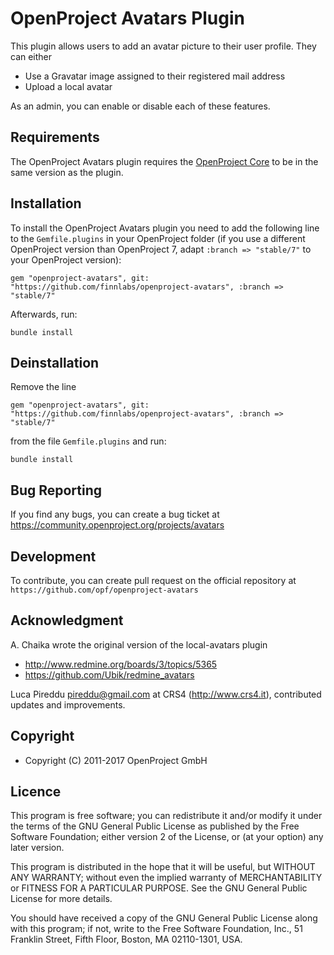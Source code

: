# OpenProject Avatars Plugin

This plugin allows users to add an avatar picture to their user profile. They can either

* Use a Gravatar image assigned to their registered mail address
* Upload a local avatar

As an admin, you can enable or disable each of these features.


Requirements
------------

The OpenProject Avatars plugin requires the [OpenProject Core](https://github.com/opf/openproject/) to be in the same version as the plugin.

Installation
------------

To install the OpenProject Avatars plugin you need to add the following line to the `Gemfile.plugins` in your OpenProject folder (if you use a different OpenProject version than OpenProject 7, adapt `:branch => "stable/7"` to your OpenProject version):

`gem "openproject-avatars", git: "https://github.com/finnlabs/openproject-avatars", :branch => "stable/7"`

Afterwards, run:

`bundle install`

Deinstallation
--------------

Remove the line

`gem "openproject-avatars", git: "https://github.com/finnlabs/openproject-avatars", :branch => "stable/7"`

from the file `Gemfile.plugins` and run:

`bundle install`

Bug Reporting
-------------

If you find any bugs, you can create a bug ticket at
https://community.openproject.org/projects/avatars

Development
-----------

To contribute, you can create pull request on the official repository at
`https://github.com/opf/openproject-avatars`

Acknowledgment
--------------

A. Chaika wrote the original version of the local-avatars plugin
* http://www.redmine.org/boards/3/topics/5365
* https://github.com/Ubik/redmine_avatars

Luca Pireddu <pireddu@gmail.com> at CRS4 (http://www.crs4.it), contributed updates and improvements.

Copyright
-------

* Copyright (C) 2011-2017 OpenProject GmbH

Licence
-------

This program is free software; you can redistribute it and/or
modify it under the terms of the GNU General Public License
as published by the Free Software Foundation; either version 2
of the License, or (at your option) any later version.

This program is distributed in the hope that it will be useful,
but WITHOUT ANY WARRANTY; without even the implied warranty of
MERCHANTABILITY or FITNESS FOR A PARTICULAR PURPOSE.  See the
GNU General Public License for more details.

You should have received a copy of the GNU General Public License
along with this program; if not, write to the Free Software
Foundation, Inc., 51 Franklin Street, Fifth Floor, Boston, MA  02110-1301, USA.
